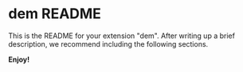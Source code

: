 # dem README

This is the README for your extension "dem". After writing up a brief description, we recommend including the following sections.


**Enjoy!**
